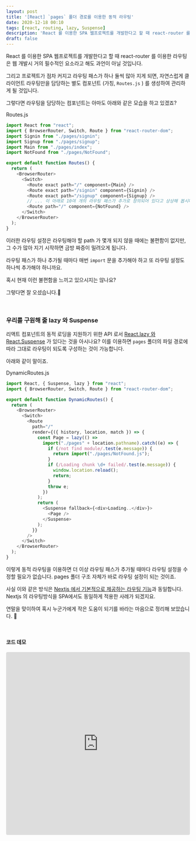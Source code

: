 ```yaml
---
layout: post
title: '[React] `pages` 폴더 경로를 이용한 동적 라우팅'
date: 2020-12-18 00:10
tags: [react, routing, lazy, Suspense]
description: 'React 를 이용한 SPA 웹프로젝트를 개발한다고 할 때 react-router 를 이용한 라우팅은 웹 개발시 거의 필수적인 요소라고 해도 과언이 아닐 것입니다. 그리고 프로젝트가 점차 커지고 라우팅 패스가 하나 둘씩 많아 지게 되면, 자연스럽게 클라이언트 라우팅만을 담당하는 별도 컴포넌트를 생성하여 관리하게 될 것입니다.'
draft: false
---
```


React 를 이용한 SPA 웹프로젝트를 개발한다고 할 때 react-router 를 이용한 라우팅은 웹 개발시 거의 필수적인 요소라고 해도 과언이 아닐 것입니다.

그리고 프로젝트가 점차 커지고 라우팅 패스가 하나 둘씩 많아 지게 되면, 자연스럽게 클라이언트 라우팅만을 담당하는 별도 컴포넌트 (가칭, `Routes.js` ) 를 생성하여 관리하게 될 것입니다.

그렇다면 라우팅을 담당하는 컴포넌트는 아마도 아래와 같은 모습을 하고 있겠죠?

Routes.js
```js
import React from "react";
import { BrowserRouter, Switch, Route } from "react-router-dom";
import Signin from "./pages/signin";
import Signup from "./pages/signup";
import Main from "./pages/index";
import NotFound from "./pages/NotFound";

export default function Routes() {
  return (
    <BrowserRouter>
      <Switch>
        <Route exact path="/" component={Main} />
        <Route exact path="/signin" component={Signin} />
        <Route exact path="/signup" component={Signup} />
        // ... 이 아래로 10여 개의 라우팅 패스가 추가로 정의되어 있다고 상상해 봅시다. 😰
        <Route path="/" component={NotFound} />
      </Switch>
    </BrowserRouter>
  );
}
```

이러한 라우팅 설정은 라우팅해야 할 path 가 몇개 되지 않을 때에는 불편함이 없지만, 그 수가 많아 지기 시작하면 금방 짜증이 밀려오게 됩니다.

라우팅 패스가 하나 추가될 때마다 매번 `import` 문을 추가해야 하고 또 라우팅 설정도 하나씩 추가해야 하니까요.

혹시 현재 이런 불편함을 느끼고 있으시지는 않나요?

그렇다면 잘 오셨습니다.🙂

<br>

### 우리를 구원해 줄 lazy 와 Suspense
리액트 컴포넌트의 동적 로딩을 지원하기 위한 API 로서 [React.lazy 와 React.Suspense](https://ko.reactjs.org/docs/code-splitting.html#reactlazy) 가 있다는 것을 아시나요? 이를 이용하면 `pages` 폴더의 파일 경로에 따라 그대로 라우팅이 되도록 구성하는 것이 가능합니다.

아래와 같이 말이죠.

DynamicRoutes.js
```js
import React, { Suspense, lazy } from "react";
import { BrowserRouter, Switch, Route } from "react-router-dom";

export default function DynamicRoutes() {
  return (
    <BrowserRouter>
      <Switch>
        <Route
          path="/"
          render={({ history, location, match }) => {
            const Page = lazy(() =>
              import("./pages" + location.pathname).catch((e) => {
                if (/not find module/.test(e.message)) {
                  return import("./pages/NotFound.js");
                }
                if (/Loading chunk \d+ failed/.test(e.message)) {
                  window.location.reload();
                  return;
                }
                throw e;
              })
            );
            return (
              <Suspense fallback={<div>Loading..</div>}>
                <Page />
              </Suspense>
            );
          }}
        />
      </Switch>
    </BrowserRouter>
  );
}
```  


이렇게 동적 라우팅을 이용하면 더 이상 라우팅 패스가 추가될 때마다 라우팅 설정을 수정할 필요가 없습니다. pages 폴더 구조 자체가 바로 라우팅 설정이 되는 것이죠.

사실 이와 같은 방식은 [Nextjs 에서 기본적으로 제공하는 라우팅 기능](https://nextjs.org/docs/routing/introduction)과 동일합니다. Nextjs 의 라우팅방식을 SPA에서도 동일하게 적용한 사례가 되겠지요.

연말을 맞이하여 혹시 누군가에게 작은 도움이 되기를 바라는 마음으로 정리해 보았습니다. 🙏

<br>

#### 코드 데모
<iframe src="https://codesandbox.io/embed/cocky-andras-yrg09?fontsize=14&hidenavigation=1&theme=dark"
     style="width:100%; height:500px; border:0; border-radius: 4px; overflow:hidden;"
     title="cocky-andras-yrg09"
     allow="accelerometer; ambient-light-sensor; camera; encrypted-media; geolocation; gyroscope; hid; microphone; midi; payment; usb; vr; xr-spatial-tracking"
     sandbox="allow-forms allow-modals allow-popups allow-presentation allow-same-origin allow-scripts"
   ></iframe>
